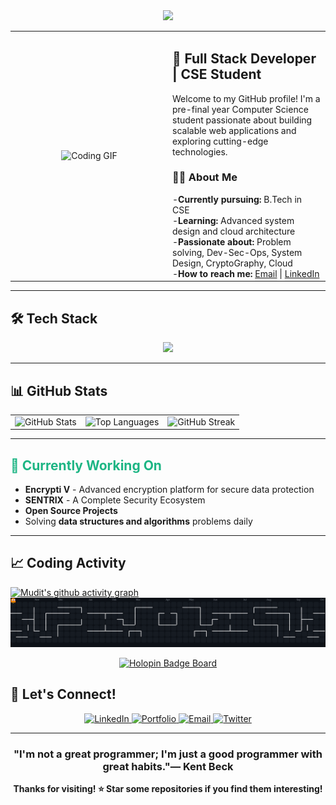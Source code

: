 
<!-- Typing Animation Header -->
<div align="center">
  <img src="https://readme-typing-svg.herokuapp.com/?font=Righteous&size=35&center=true&vCenter=true&width=500&height=70&duration=4000&lines=Hi+there!+👋+I'm+Mudit+Sharma;&color=1DB584" />
</div>

<div align="center">
  <table>
    <tr>
      <td width="50%" align="center">
        <img src="https://media.giphy.com/media/qgQUggAC3Pfv687qPC/giphy.gif" width="400" alt="Coding GIF"/>
      </td>
      <td width="50%" align="left">
        <h2>🚀 Full Stack Developer | CSE Student</h2>
        <p>Welcome to my GitHub profile! I'm a pre-final year Computer Science student passionate about building scalable web applications and exploring cutting-edge technologies.</p>
        <h3>👨‍💻 About Me</h3>
        -<strong>Currently pursuing:</strong> B.Tech in CSE<br>
        -<strong>Learning:</strong> Advanced system design and cloud architecture<br>
        -<strong>Passionate about:</strong> Problem solving, Dev-Sec-Ops, System Design, CryptoGraphy, Cloud<br>
        -<strong>How to reach me:</strong> <a href="mailto:mudits798@gmail.com">Email</a> | <a href="https://www.linkedin.com/in/mudit-sharma-269a2b248/">LinkedIn</a>
      </td>
    </tr>
  </table>
</div>

---

## 🛠️ Tech Stack

<p align="center">
  <a href="https://skillicons.dev">
    <img src="https://skillicons.dev/icons?i=nextjs,react,ts,js,nodejs,express,mongodb,postgres,mysql,python,tensorflow,pytorch,html,css,tailwind,sass,docker,aws,vercel,netlify,github,githubactions,git,vscode,npm,yarn,postman,nginx,firebase,supabase" />
  </a>
</p>

---

## 📊 GitHub Stats

<div align="center">
  <table>
    <tr>
      <td><img src="https://github-readme-stats.vercel.app/api?username=codiphile&show_icons=true&theme=radical&hide_border=true" alt="GitHub Stats" /></td>
      <td><img src="https://github-readme-stats.vercel.app/api/top-langs/?username=codiphile&layout=compact&theme=radical&hide_border=true" alt="Top Languages" /></td>
      <td><img src="https://github-readme-streak-stats.herokuapp.com/?user=codiphile&theme=radical&hide_border=true" alt="GitHub Streak" /></td>
    </tr>
  </table>
</div>

---

## <span style="color: #1DB584;">🎯 Currently Working On</span>

- **Encrypti V** - Advanced encryption platform for secure data protection
- **SENTRIX** - A Complete Security Ecosystem   
- **Open Source Projects** 
- Solving **data structures and algorithms** problems daily
---

## 📈 Coding Activity

[![Mudit's github activity graph](https://github-readme-activity-graph.vercel.app/graph?username=codiphile&theme=react-dark)](https://github.com/ashutosh00710/github-readme-activity-graph)
<picture>
  <source media="(prefers-color-scheme: dark)" srcset="https://raw.githubusercontent.com/codiphile/codiphile/output/pacman-contribution-graph-dark.svg">
  <source media="(prefers-color-scheme: light)" srcset="https://raw.githubusercontent.com/codiphile/codiphile/output/pacman-contribution-graph.svg">
  <img alt="pacman contribution graph" src="https://raw.githubusercontent.com/codiphile/codiphile/output/pacman-contribution-graph-dark.svg">
</picture>

<div align="center">
  <a href="https://holopin.io/@codiphile">
    <img src="https://holopin.me/codiphile" alt="Holopin Badge Board">
  </a>
</div>

## 🤝 Let's Connect!

<p align="center">
  <a href="https://www.linkedin.com/in/mudit-sharma-269a2b248/">
    <img src="https://img.shields.io/badge/LinkedIn-0077B5?style=for-the-badge&logo=linkedin&logoColor=white" alt="LinkedIn" />
  </a>
  <a href="https://www.muditsharma.me">
    <img src="https://img.shields.io/badge/Portfolio-FF5722?style=for-the-badge&logo=google-chrome&logoColor=white" alt="Portfolio" />
  </a>
  <a href="mailto:mudits798@gmail.com">
    <img src="https://img.shields.io/badge/Email-D14836?style=for-the-badge&logo=gmail&logoColor=white" alt="Email" />
  </a>
  <a href="https://x.com/mudit1102">
    <img src="https://img.shields.io/badge/Twitter-1DA1F2?style=for-the-badge&logo=twitter&logoColor=white" alt="Twitter" />
  </a>
</p>

---

<div align="center">
  
### "I'm not a great programmer; I'm just a good programmer with great habits."— Kent Beck

**Thanks for visiting! ⭐ Star some repositories if you find them interesting!**

</div>
